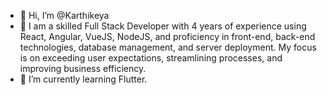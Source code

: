 - 👋 Hi, I’m @Karthikeya
- 👀 I am a skilled Full Stack Developer with 4 years of experience using React, Angular, VueJS, NodeJS, and proficiency in front-end, back-end technologies, database management, and server deployment. My focus is on exceeding user expectations, streamlining processes, and improving business efficiency.
- 🌱 I’m currently learning Flutter.
